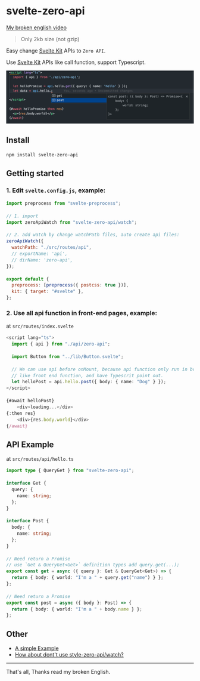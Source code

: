 # svelte-zero-api

[My broken english video](https://youtu.be/v2cYbPPfGNo)

> Only 2kb size (not gzip)

Easy change [Svelte Kit](https://kit.svelte.dev/) APIs to `Zero API`.

Use [Svelte Kit](https://kit.svelte.dev/) APIs like call function, support Typescript.

![](./zero-api.png)

## Install

```bash
npm install svelte-zero-api
```

## Getting started

### 1. Edit `svelte.config.js`, example:

```js
import preprocess from "svelte-preprocess";

// 1. import
import zeroApiWatch from "svelte-zero-api/watch";

// 2. add watch by change watchPath files, auto create api files:
zeroApiWatch({
  watchPath: "./src/routes/api",
  // exportName: 'api',
  // dirName: 'zero-api',
});

export default {
  preprocess: [preprocess({ postcss: true })],
  kit: { target: "#svelte" },
};
```

### 2. Use all api function in front-end pages, example:

at `src/routes/index.svelte`

```ts
<script lang="ts">
  import { api } from "./api/zero-api";

  import Button from "../lib/Button.svelte";

  // We can use api before onMount, because api function only run in browser.
  // like front end function, and have Typescrit point out.
  let helloPost = api.hello.post({ body: { name: "Dog" } });
</script>

{#await helloPost}
	<div>loading...</div>
{:then res}
	<div>{res.body.world}</div>
{/await}

```

## API Example

at `src/routes/api/hello.ts`

```ts
import type { QueryGet } from "svelte-zero-api";

interface Get {
  query: {
    name: string;
  };
}

interface Post {
  body: {
    name: string;
  };
}

// Need return a Promise
// use `Get & QueryGet<Get>` definition types add query.get(...);
export const get = async ({ query }: Get & QueryGet<Get>) => {
  return { body: { world: "I'm a " + query.get("name") } };
};

// Need return a Promise
export const post = async ({ body }: Post) => {
  return { body: { world: "I'm a " + body.name } };
};
```

## Other

- [A simple Example](./example/README.md)
- [How about dont't use style-zero-api/watch?](./README-not-watch.md)

---

That's all, Thanks read my broken English.
